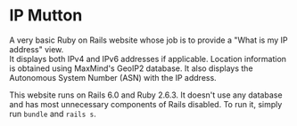 # IP Mutton

A very basic Ruby on Rails website whose job is to provide a "What is my IP address" view.  
It displays both IPv4 and IPv6 addresses if applicable.  Location information is obtained using 
MaxMind's GeoIP2 database.  It also displays the Autonomous System Number (ASN) with the IP address.

This website runs on Rails 6.0 and Ruby 2.6.3.  It doesn't use any database and has most unnecessary
components of Rails disabled.  To run it, simply run `bundle` and `rails s`.

